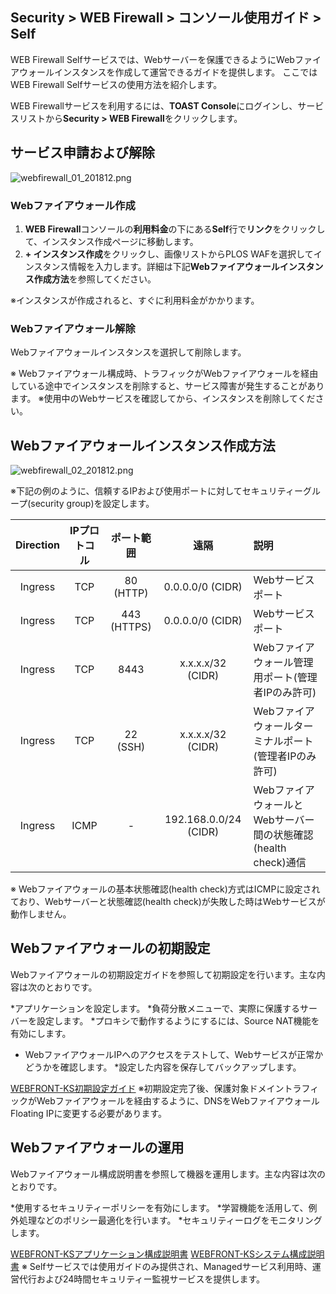 ## Security > WEB Firewall > コンソール使用ガイド > Self

WEB Firewall Selfサービスでは、Webサーバーを保護できるようにWebファイアウォールインスタンスを作成して運営できるガイドを提供します。
ここではWEB Firewall Selfサービスの使用方法を紹介します。

WEB Firewallサービスを利用するには、**TOAST Console**にログインし、サービスリストから**Security > WEB Firewall**をクリックします。

## サービス申請および解除

![webfirewall_01_201812.png](https://static.toastoven.net/prod_web_firewall/webfirewall_01_201812.png)

### Webファイアウォール作成

1. **WEB Firewall**コンソールの**利用料金**の下にある**Self**行で**リンク**をクリックして、インスタンス作成ページに移動します。
2. **+ インスタンス作成**をクリックし、画像リストからPLOS WAFを選択してインスタンス情報を入力します。詳細は下記**Webファイアウォールインスタンス作成方法**を参照してください。

※インスタンスが作成されると、すぐに利用料金がかかります。

### Webファイアウォール解除

Webファイアウォールインスタンスを選択して削除します。

※ Webファイアウォール構成時、トラフィックがWebファイアウォールを経由している途中でインスタンスを削除すると、サービス障害が発生することがあります。
※使用中のWebサービスを確認してから、インスタンスを削除してください。

## Webファイアウォールインスタンス作成方法

![webfirewall_02_201812.png](https://static.toastoven.net/prod_web_firewall/webfirewall_02_201812.png)

※下記の例のように、信頼するIPおよび使用ポートに対してセキュリティーグループ(security group)を設定します。

| Direction | IPプロトコル | ポート範囲 | 遠隔 | 説明 |
| :-------: | :-----: | :---: | :---: | :--- |
| Ingress | TCP | 80 (HTTP) | 0.0.0.0/0 (CIDR) | Webサービスポート |
| Ingress | TCP | 443 (HTTPS) | 0.0.0.0/0 (CIDR) | Webサービスポート |
| Ingress | TCP | 8443 | x.x.x.x/32 (CIDR) | Webファイアウォール管理用ポート(管理者IPのみ許可) |
| Ingress | TCP | 22 (SSH) | x.x.x.x/32 (CIDR) | Webファイアウォールターミナルポート(管理者IPのみ許可) |
| Ingress | ICMP | - | 192.168.0.0/24 (CIDR) | WebファイアウォールとWebサーバー間の状態確認(health check)通信 |

※ Webファイアウォールの基本状態確認(health check)方式はICMPに設定されており、Webサーバーと状態確認(health check)が失敗した時はWebサービスが動作しません。

## Webファイアウォールの初期設定

Webファイアウォールの初期設定ガイドを参照して初期設定を行います。主な内容は次のとおりです。

*アプリケーションを設定します。
*負荷分散メニューで、実際に保護するサーバーを設定します。
*プロキシで動作するようにするには、Source NAT機能を有効にします。
* WebファイアウォールIPへのアクセスをテストして、Webサービスが正常かどうかを確認します。
*設定した内容を保存してバックアップします。

[WEBFRONT-KS初期設定ガイド](http://static.toastoven.net/prod_web_firewall/WEBFRONT-KS_初期%20設定%20ガイド.pptx)
※初期設定完了後、保護対象ドメイントラフィックがWebファイアウォールを経由するように、DNSをWebファイアウォールFloating IPに変更する必要があります。

## Webファイアウォールの運用

Webファイアウォール構成説明書を参照して機器を運用します。主な内容は次のとおりです。

*使用するセキュリティーポリシーを有効にします。
*学習機能を活用して、例外処理などのポリシー最適化を行います。
*セキュリティーログをモニタリングします。

[WEBFRONT-KSアプリケーション構成説明書](http://static.toastoven.net/prod_web_firewall/WEBFRONT-KS_アプリケーション%20構成%20説明書.pdf)
[WEBFRONT-KSシステム構成説明書](http://static.toastoven.net/prod_web_firewall/WEBFRONT-KS_システム%20構成%20説明書.pdf)
※ Selfサービスでは使用ガイドのみ提供され、Managedサービス利用時、運営代行および24時間セキュリティー監視サービスを提供します。
